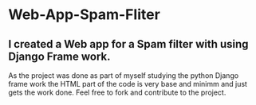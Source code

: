 # Web-App-Spam-Fliter
## I created a Web app for a Spam filter with using Django Frame work.
As the project was done as part of myself studying the python Django frame work the HTML part of the code is very base and minimm and just gets the work done.
Feel free to fork and contribute to the project.
